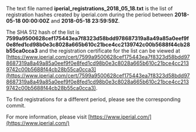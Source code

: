 The text file named **iperial_registrations_2018_05_18.txt** is the list of registration hashes created by iperial.com during the period between **2018-05-18 00:00:00Z** and **2018-05-18 23:59:59Z**.

The SHA 512 hash of the list is **7599a9500628cef175443ea7f8323d58bdd978687319a8a49a85a0eef9f0e8fed1cd98b0e3c8028a665b610c21bce4cc2139742c00b5688f44cb28b55ca0cca3** and the registration certificate for the list can be viewed at [https://www.iperial.com/cert/7599a9500628cef175443ea7f8323d58bdd978687319a8a49a85a0eef9f0e8fed1cd98b0e3c8028a665b610c21bce4cc2139742c00b5688f44cb28b55ca0cca3](https://www.iperial.com/cert/7599a9500628cef175443ea7f8323d58bdd978687319a8a49a85a0eef9f0e8fed1cd98b0e3c8028a665b610c21bce4cc2139742c00b5688f44cb28b55ca0cca3).

To find registrations for a different period, please see the corresponding commit.

For more information, please visit [https://www.iperial.com/](https://www.iperial.com/)
